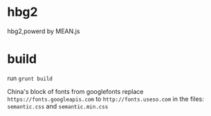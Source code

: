 # hbg2
hbg2,powerd by MEAN.js


# build
run `grunt build`

China's block of fonts from googlefonts
replace `https://fonts.googleapis.com` to `http://fonts.useso.com` in the files:
`semantic.css` and `semantic.min.css`

